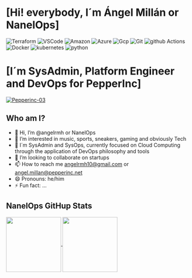 # [Hi! everybody, I´m Ángel Millán or NanelOps]

<!--- ![JavaScript](https://img.shields.io/badge/-JavaScript-F7DF1E?style=for-the-badge&logo=JavaScript&logoColor=black) --->
<!--- ![Node.js](https://img.shields.io/badge/-Node.js-339933?style=for-the-badge&logo=node.js&logoColor=white) --->
<!--- ![HTML5](https://img.shields.io/badge/-HTML5-E34F26?style=for-the-badge&logo=html5&logoColor=white) --->
![Terraform](https://img.shields.io/badge/terraform-7B42BC?logo=terraform&logoColor=white&style=for-the-badge)
![VSCode](https://img.shields.io/badge/Visual_Studio_Code-0078D4?style=for-the-badge&logo=visual%20studio%20code&logoColor=white)
![Amazon](https://img.shields.io/badge/Amazon_AWS-232F3E?style=for-the-badge&logo=amazon-aws&logoColor=white)
![Azure](https://img.shields.io/badge/azure-0078D4?logo=microsoft-azure&logoColor=white&style=for-the-badge)
![Gcp](https://img.shields.io/badge/Google_Cloud-4285F4?style=for-the-badge&logo=google-cloud&logoColor=white)
![Git](https://img.shields.io/badge/Git-black?logo=git&logoColor=white)
![github Actions](https://img.shields.io/badge/GitHub_Actions-2088FF?style=for-the-badge&logo=github-actions&logoColor=white)
![Docker](https://img.shields.io/badge/docker-2496ED?logo=docker&logoColor=white&style=for-the-badge)
![kubernetes](https://img.shields.io/badge/kubernetes-326CE5?logo=kubernetes&logoColor=white&style=for-the-badge)
![python](https://img.shields.io/badge/python-3776AB?logo=python&logoColor=white&style=for-the-badge)
<!--- ![golang](https://img.shields.io/badge/Go-00ADD8?style=for-the-badge&logo=go&logoColor=white) --->
<!--- ![Gitlab](https://img.shields.io/badge/GitLab-330F63?style=for-the-badge&logo=gitlab&logoColor=white) --->
<!--- ![Jenkins](	https://img.shields.io/badge/Jenkins-D24939?style=for-the-badge&logo=Jenkins&logoColor=white) --->
<!--- ![city](https://img.shields.io/badge/TeamCity-000000?style=for-the-badge&logo=TeamCity&logoColor=white) --->

# [I´m SysAdmin, Platform Engineer and DevOps for PepperInc]

[![Pepperinc-03](https://github.com/user-attachments/assets/77889f3f-18e6-47f4-8b25-e438c5f2cfcc)](http://www.pepperinc.net)

## Who am I?

- 👋 Hi, I’m @angelrmh or NanelOps
- 👀 I’m interested in music, sports, sneakers, gaming and obviously Tech
- 🌱 I´m SysAdmin and SysOps, currently focused on Cloud Computing through the application of DevOps philosophy and tools
- 💞️ I’m looking to collaborate on startups
- 📫 How to reach me angelrmh10@gmail.com or angel.millan@pepperinc.net
- 😄 Pronouns: he/him
- ⚡ Fun fact: ...

## NanelOps GitHup Stats

<a href="https://github.com/anuraghazra/github-readme-stats">
  <img height=150 align="center" src="https://github-readme-stats.vercel.app/api?username=angelrmh&show_icons=true&theme=vue" />
</a>
<a href="https://github.com/anuraghazra/convoychat">
  <img height=150 align="center" src="https://github-readme-stats.vercel.app/api/top-langs?username=angelrmh&layout=compact&langs_count=8&card_width=150&theme=vue" />
</a>

<!---
angelrmh/angelrmh is a ✨ special ✨ repository because its `README.md` (this file) appears on your GitHub profile.
You can click the Preview link to take a look at your changes.
--->
